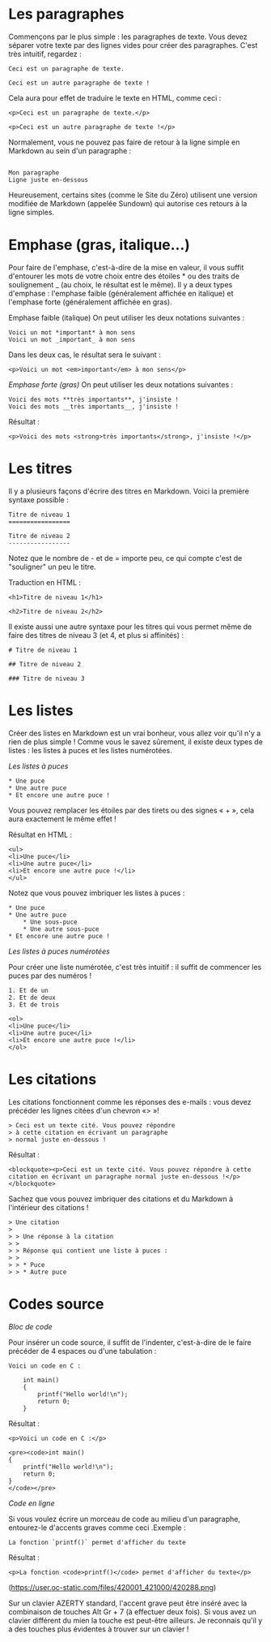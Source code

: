 # Les paragraphes

Commençons par le plus simple : les paragraphes de texte. Vous devez séparer votre texte par des lignes vides pour créer des paragraphes. C'est très intuitif, regardez :

```
Ceci est un paragraphe de texte.

Ceci est un autre paragraphe de texte !

```

Cela aura pour effet de traduire le texte en HTML, comme ceci :

```
<p>Ceci est un paragraphe de texte.</p>

<p>Ceci est un autre paragraphe de texte !</p>

```

Normalement, vous ne pouvez pas faire de retour à la ligne simple en Markdown au sein d'un paragraphe :

```

Mon paragraphe
Ligne juste en-dessous

```

Heureusement, certains sites (comme le Site du Zéro) utilisent une version modifiée de Markdown (appelée Sundown) qui autorise ces retours à la ligne simples.

# Emphase (gras, italique…)
Pour faire de l'emphase, c'est-à-dire de la mise en valeur, il vous suffit d'entourer les mots de votre choix entre des étoiles * ou des traits de soulignement _ (au choix, le résultat est le même). Il y a deux types d'emphase : l'emphase faible (généralement affichée en italique) et l'emphase forte (généralement affichée en gras).

Emphase faible (italique)
On peut utiliser les deux notations suivantes :

```
Voici un mot *important* à mon sens
Voici un mot _important_ à mon sens
```

Dans les deux cas, le résultat sera le suivant :

```
<p>Voici un mot <em>important</em> à mon sens</p>
```

*Emphase forte (gras)*
On peut utiliser les deux notations suivantes :

```
Voici des mots **très importants**, j'insiste !
Voici des mots __très importants__, j'insiste !
```

Résultat :

```
<p>Voici des mots <strong>très importants</strong>, j'insiste !</p>
```

# Les titres

Il y a plusieurs façons d'écrire des titres en Markdown. Voici la première syntaxe possible :

```
Titre de niveau 1
=================

Titre de niveau 2
-----------------
```

Notez que le nombre de - et de = importe peu, ce qui compte c'est de "souligner" un peu le titre.

Traduction en HTML :

```
<h1>Titre de niveau 1</h1>

<h2>Titre de niveau 2</h2>
```

Il existe aussi une autre syntaxe pour les titres qui vous permet même de faire des titres de niveau 3 (et 4, et plus si affinités) :

```
# Titre de niveau 1

## Titre de niveau 2

### Titre de niveau 3
```

# Les listes

Créer des listes en Markdown est un vrai bonheur, vous allez voir qu'il n'y a rien de plus simple ! Comme vous le savez sûrement, il existe deux types de listes : les listes à puces et les listes numérotées.

*Les listes à puces*

```
* Une puce
* Une autre puce
* Et encore une autre puce !
```

Vous pouvez remplacer les étoiles par des tirets ou des signes « + », cela aura exactement le même effet !

Résultat en HTML :

```
<ul>
<li>Une puce</li>
<li>Une autre puce</li>
<li>Et encore une autre puce !</li>
</ul>
```

Notez que vous pouvez imbriquer les listes à puces :

```
* Une puce
* Une autre puce
    * Une sous-puce
    * Une autre sous-puce
* Et encore une autre puce !
```

*Les listes à puces numérotées*

Pour créer une liste numérotée, c'est très intuitif : il suffit de commencer les puces par des numéros !

```
1. Et de un
2. Et de deux
3. Et de trois
```

```
<ol>
<li>Une puce</li>
<li>Une autre puce</li>
<li>Et encore une autre puce !</li>
</ol>
```

# Les citations

Les citations fonctionnent comme les réponses des e-mails : vous devez précéder les lignes citées d'un chevron «> »!

```
> Ceci est un texte cité. Vous pouvez répondre
> à cette citation en écrivant un paragraphe
> normal juste en-dessous !
```

Résultat :

```
<blockquote><p>Ceci est un texte cité. Vous pouvez répondre à cette citation en écrivant un paragraphe normal juste en-dessous !</p></blockquote>
```

Sachez que vous pouvez imbriquer des citations et du Markdown à l'intérieur des citations !

```
> Une citation
>
> > Une réponse à la citation
> >
> > Réponse qui contient une liste à puces :
> >
> > * Puce
> > * Autre puce
```

# Codes source

*Bloc de code*

Pour insérer un code source, il suffit de l'indenter, c'est-à-dire de le faire précéder de 4 espaces ou d'une tabulation :

```
Voici un code en C :

    int main()
    {
        printf("Hello world!\n");
        return 0;
    }
```

Résultat :

```
<p>Voici un code en C :</p>

<pre><code>int main()
{
    printf("Hello world!\n");
    return 0;
}
</code></pre>
```

*Code en ligne*

Si vous voulez écrire un morceau de code au milieu d'un paragraphe, entourez-le d'accents graves comme ceci  .Exemple :

```
La fonction `printf()` permet d'afficher du texte
```

Résultat :

```
<p>La fonction <code>printf()</code> permet d'afficher du texte</p>
```

(https://user.oc-static.com/files/420001_421000/420288.png)

Sur un clavier AZERTY standard, l'accent grave peut être inséré avec la combinaison de touches Alt Gr + 7 (à effectuer deux fois). Si vous avez un clavier différent du mien la touche est peut-être ailleurs. Je reconnais qu'il y a des touches plus évidentes à trouver sur un clavier !
